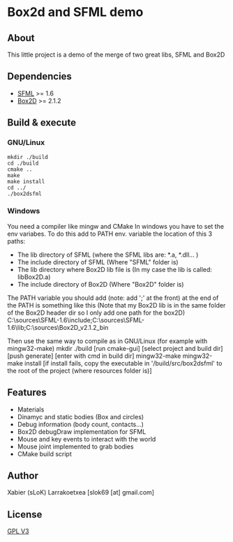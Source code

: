 Box2d and SFML demo
===================

About
-----
This little project is a demo of the merge of two great libs, SFML and Box2D

Dependencies
------------
* [SFML](http://www.sfml-dev.org/) >= 1.6
* [Box2D](http://www.box2d.org/) >= 2.1.2

Build & execute
---------------
### GNU/Linux

    mkdir ./build
    cd ./build
    cmake ..
    make
    make install
    cd ../
    ./box2dsfml

### Windows
You need a compiler like mingw and CMake
In windows you have to set the env variabes. To do this add to PATH env. variable the location of this 3 paths:

* The lib directory of SFML (where the SFML libs are: *.a, *.dll... )
* The include directory of SFML (Where "SFML" folder is)
* The lib directory where Box2D lib file is (In my case the lib is called: libBox2D.a)
* The include directory of Box2D (Where "Box2D" folder is)

The PATH variable you should add (note: add ';' at the front) at the end of the PATH is something like this (Note that my Box2D lib is in the same folder of the Box2D header dir so I only add one path for the box2D)  
    C:\sources\SFML-1.6\include;C:\sources\SFML-1.6\lib;C:\sources\Box2D_v2.1.2_bin

Then use the same way to compile as in GNU/Linux (for example with mingw32-make)
    mkdir ./build
    [run cmake-gui]
    [select project and build dir]
    [push generate]
    [enter with cmd in build dir]
    mingw32-make
    mingw32-make install
    [if install fails, copy the executable in '/build/src/box2dsfml' to the root of the project (where resources folder is)]

Features
--------
* Materials
* Dinamyc and static bodies (Box and circles)
* Debug information (body count, contacts...)
* Box2D debugDraw implementation for SFML
* Mouse and key events to interact with the world
* Mouse joint implemented to grab bodies
* CMake build script

Author
------
Xabier (sLoK) Larrakoetxea [slok69 [at] gmail.com]

License
-------
[GPL V3](http://www.gnu.org/licenses/gpl-3.0.html)
